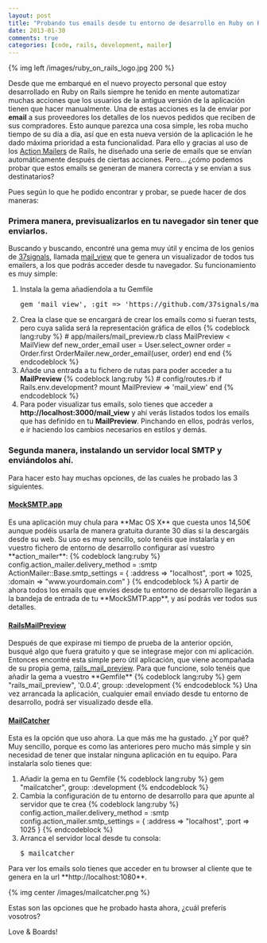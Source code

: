 ```yaml
---
layout: post
title: "Probando tus emails desde tu entorno de desarrollo en Ruby on Rails"
date: 2013-01-30
comments: true
categories: [code, rails, development, mailer]
---
```

{% img left /images/ruby_on_rails_logo.jpg 200 %}

Desde que me embarqué en el nuevo proyecto personal que estoy desarrollado en Ruby on Rails siempre he tenido en mente automatizar muchas acciones que los usuarios de la antigua versión de la aplicación tienen que hacer manualmente. Una de estas acciones es la de enviar por **email** a sus proveedores los detalles de los nuevos pedidos que reciben de sus compradores. Esto aunque parezca una cosa simple, les roba mucho tiempo de su día a día, así que en esta nueva versión de la aplicación le he dado máxima prioridad a esta funcionalidad.
Para ello y gracias al uso de los <a href="http://guides.rubyonrails.org/action_mailer_basics.html" target="_blank" title="Action Mailers">Action Mailers</a> de Rails, he diseñado una serie de emails que se envían automáticamente después de ciertas acciones. Pero... ¿cómo podemos probar que estos emails se generan de manera correcta y se envian a sus destinatarios? 

<!--more-->

Pues según lo que he podido encontrar y probar, se puede hacer de dos maneras:

<h3>Primera manera, previsualizarlos en tu navegador sin tener que enviarlos.</h3>
Buscando y buscando, encontré una gema muy útil y encima de los genios de <a href="37signals" target="_blank" title="37signals">37signals</a>, llamada <a href="" target="_blank" title="mail_view">mail_view</a> que te genera un visualizador de todos tus emailers, a los que podrás acceder desde tu navegador. Su funcionamiento es muy simple:

<ol>
	<li>
		Instala la gema añadíendola a tu Gemfile
		<pre>gem 'mail_view', :git => 'https://github.com/37signals/mail_view.git'</pre>
	</li>
	<li>
		Crea la clase que se encargará de crear los emails como si fueran tests, pero cuya salida será la representación gráfica de ellos
{% codeblock lang:ruby %}
# app/mailers/mail_preview.rb
class MailPreview < MailView
	def new_order_email
		user = User.select_owner
		order = Order.first
		OrderMailer.new_order_email(user, order)
	end
end
{% endcodeblock %}
	</li>
	<li>
		Añade una entrada a tu fichero de rutas para poder acceder a tu <strong>MailPreview</strong>
{% codeblock lang:ruby %}
# config/routes.rb
if Rails.env.development?
	mount MailPreview => 'mail_view'
end
{% endcodeblock %}
	</li>
	<li>
		Para poder visualizar tus emails, solo tienes que acceder a <strong>http://localhost:3000/mail_view</strong> y ahí verás listados todos los emails que has definido en tu <strong>MailPreview</strong>. Pinchando en ellos, podrás verlos, e ir haciendo los cambios necesarios en estilos y demás.
	</li>
</ol>

<h3>Segunda manera, instalando un servidor local SMTP y enviándolos ahí.</h3>
Para hacer esto hay muchas opciones, de las cuales he probado las 3 siguientes.
<h4><a href="http://mocksmtpapp.com/" target="_blank" title="MockSMTP.app">MockSMTP.app</a></h4>
Es una aplicación muy chula para **Mac OS X** que cuesta unos 14,50€ aunque podéis usarla de manera gratuita durante 30 días si la descargáis desde su web. Su uso es muy sencillo, solo tenéis que instalarla y en vuestro fichero de entorno de desarrollo configurar así vuestro **action_mailer**:
{% codeblock lang:ruby %}
config.action_mailer.delivery_method = :smtp
ActionMailer::Base.smtp_settings = {
  :address => "localhost",
  :port => 1025,
  :domain => "www.yourdomain.com"
}
{% endcodeblock %}
A partir de ahora todos los emails que envíes desde tu entorno de desarrollo llegarán a la bandeja de entrada de tu **MockSMTP.app**, y así podrás ver todos sus detalles.

<h4><a href="http://nufex.com/rails-mail-preview" target="_blank" title="Rails Mail Preview">RailsMailPreview</a></h4>
Después de que expirase mi tiempo de prueba de la anterior opción, busqué algo que fuera gratuito y que se integrase mejor con mi aplicación. Entonces encontré esta simple pero útil aplicación, que viene acompañada de su propia gema, <a href="https://github.com/fernyb/rails_mail_preview" target="_blank" title="rails_mail_preview">rails_mail_preview</a>. Para que funcione, solo tenéis que añadir la gema a vuestro **Gemfile**
{% codeblock lang:ruby %}
gem "rails_mail_preview", '0.0.4', group: :development
{% endcodeblock %}
Una vez arrancada la aplicación, cualquier email enviado desde tu entorno de desarrollo, podrá ser visualizado desde ella.

<h4><a href="http://mailcatcher.me/" target="_blank" title="Mail Catcher">MailCatcher</a></h4>
Esta es la opción que uso ahora. La que más me ha gustado. ¿Y por qué? Muy sencillo, porque es como las anteriores pero mucho más simple y sin necesidad de tener que instalar ninguna aplicación en tu equipo. Para instalarla solo tienes que:

<ol>
	<li>Añadir la gema en tu Gemfile
{% codeblock lang:ruby %}
gem "mailcatcher", group: :development
{% endcodeblock %}
</li>
	<li>Cambia la configuración de tu entorno de desarrollo para que apunte al servidor que te crea
{% codeblock lang:ruby %}
config.action_mailer.delivery_method = :smtp
config.action_mailer.smtp_settings = { :address => "localhost", :port => 1025 }
{% endcodeblock %}
</li>
	<li>Arranca el servidor local desde tu consola:
<pre>$ mailcatcher</pre>
	</li>
</ol>
Para ver los emails solo tienes que acceder en tu browser al cliente que te genera en la url **http://localhost:1080**.

{% img center /images/mailcatcher.png %}



Estas son las opciones que he probado hasta ahora, ¿cuál preferís vosotros?

Love & Boards!




